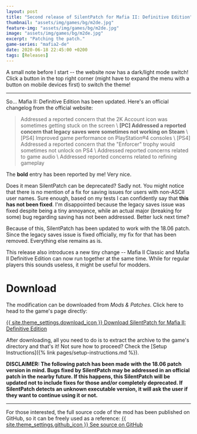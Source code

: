 ```yaml
---
layout: post
title: "Second release of SilentPatch for Mafia II: Definitive Edition"
thumbnail: "assets/img/games/bg/m2de.jpg"
feature-img: "assets/img/games/bg/m2de.jpg"
image: "assets/img/games/bg/m2de.jpg"
excerpt: "Patching the patch."
game-series: "mafia2-de"
date: 2020-06-18 22:45:00 +0200
tags: [Releases]
---
```


A small note before I start -- the website now has a dark/light mode switch! Click a <i class="fas theme-icon"></i> button in the top right corner (might have to expand the menu with a <i class="fas fa-bars"></i> button on mobile devices first) to switch the theme!

***

So... Mafia II: Definitive Edition has been updated. Here's an official changelog from the official website:

> Addressed a reported concern that the 2K Account icon was sometimes getting stuck on the screen \\
> **[PC] Addressed a reported concern that legacy saves were sometimes not working on Steam** \\
> [PS4] Improved game performance on PlayStation®4 consoles \\
> [PS4] Addressed a reported concern that the "Enforcer" trophy would sometimes not unlock on PS4 \\
> Addressed reported concerns related to game audio \\
> Addressed reported concerns related to refining gameplay

The **bold** entry has been reported by me! Very nice.

Does it mean SilentPatch can be deprecated? Sadly not. You might notice that there is no mention of
a fix for saving issues for users with non-ASCII user names. Sure enough,
based on my tests I can confidently say that **this has not been fixed**.
I'm disappointed because the legacy saves issue was fixed despite being a tiny annoyance,
while an actual major (breaking for some) bug regarding saving has not been addressed. Better luck next time?

Because of this, SilentPatch has been updated to work with the 18.06 patch. Since the legacy saves issue
is fixed officially, my fix for that has been removed. Everything else remains as is.

This release also introduces a new tiny change -- Mafia II Classic and Mafia II Definitive Edition
can now run together at the same time. While for regular players this sounds useless, it might be useful
for modders.

# Download

The modification can be downloaded from *Mods & Patches*. Click here to head to the game's page directly:

<a href="{% link _games/mafia2-de.md %}#silentpatch" class="button" target="_blank">{{ site.theme_settings.download_icon }} Download SilentPatch for Mafia II: Definitive Edition</a>

After downloading, all you need to do is to extract the archive to the game's directory and that's it! Not sure how to proceed? Check the [Setup Instructions]({% link pages/setup-instructions.md %}).

**DISCLAIMER: The following patch has been made with the 18.06 patch version in mind.
Bugs fixed by SilentPatch may be addressed in an official patch in the nearby future. If this happens, this SilentPatch
will be updated not to include fixes for those and/or completely deprecated. If SilentPatch detects an unknown executable version,
it will ask the user if they want to continue using it or not.**

***

For those interested, the full source code of the mod has been published on GitHub, so it can be freely used as a reference:
<a href="https://github.com/CookiePLMonster/SilentPatchM2DE" class="button github" target="_blank">{{ site.theme_settings.github_icon }} See source on GitHub</a>
